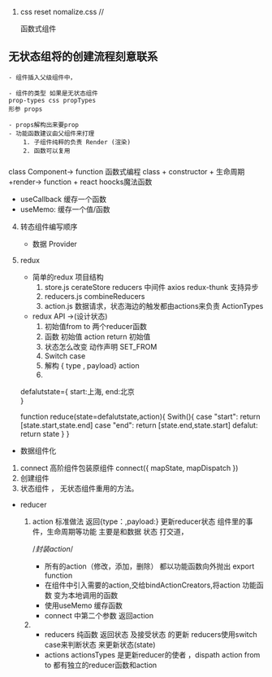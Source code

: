 1. css reset
    nomalize.css //

    函数式组件

## 无状态组将的创建流程刻意联系
    - 组件插入父级组件中， 

    - 组件的类型 如果是无状态组件
    prop-types css propTypes
    形参 props

    - props解构出来要prop
    - 功能函数建议由父组件来打理
        1. 子组件纯粹的负责 Render (渲染)
        2. 函数可以复用

### 
class Component-> function
 函数式编程 
    class + constructor + 生命周期 +render-> function + react hoocks魔法函数
 - useCallback 缓存一个函数
 - useMemo: 缓存一个值/函数

 4. 转态组件编写顺序
     - 数据 Provider

 5. redux

    - 简单的redux 项目结构
      1. store.js cerateStore reducers
            中间件 axios redux-thunk 支持异步
      2. reducers.js combineReducers
      3. action.js 数据请求，状态海边的触发都由actions来负责 ActionTypes
    - redux API ->(设计状态)
      1. 初始值from to 两个reducer函数
      2. 函数 初始值 action return 初始值
      3. 状态怎么改变  动作声明 SET_FROM
      4. Switch case
      5. 解构 { type , payload} action
      6. 
    defalutstate={
        start:上海,
        end:北京       
    }

    function reduce(state=defalutstate,action){
        Swith(){
            case "start":
                return [state.start,state.end]
            case "end":
                return [state.end,state.start]
            defalut:
                return state
        }
    }
- 数据组件化
 1. connect 高阶组件包装原组件
     connect({
         mapState,
         mapDispatch
     })
 2. 创建组件
 3. 状态组件 ， 无状态组件重用的方法。

 - reducer 
    1. action 标准做法
        返回{type：,payload:} 更新reducer状态
        组件里的事件，生命周期等功能 主要是和数据 状态 打交道，

        /*封装action*/
        - 所有的action（修改，添加，删除） 都以功能函数向外抛出 export function
        - 在组件中引入需要的action,交给bindActionCreators,将action 功能函数 变为本地调用的函数
        - 使用useMemo 缓存函数
        - connect 中第二个参数 返回action
    2. 
        - reducers 纯函数 返回状态 及接受状态 的更新 reducers使用switch case来判断状态 来更新状态(state)
        - actions actionsTypes 
            是更新reducer的使者 ，dispath action from to 都有独立的reducer函数和action